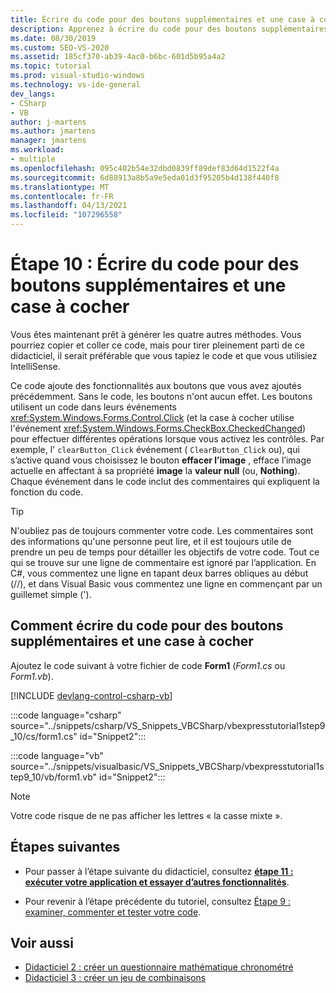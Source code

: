 ```yaml
---
title: Écrire du code pour des boutons supplémentaires et une case à cocher
description: Apprenez à écrire du code pour des boutons supplémentaires et une case à cocher dans le didacticiel créer une visionneuse d’images.
ms.date: 08/30/2019
ms.custom: SEO-VS-2020
ms.assetid: 185cf370-ab39-4ac0-b6bc-601d5b95a4a2
ms.topic: tutorial
ms.prod: visual-studio-windows
ms.technology: vs-ide-general
dev_langs:
- CSharp
- VB
author: j-martens
ms.author: jmartens
manager: jmartens
ms.workload:
- multiple
ms.openlocfilehash: 095c402b54e32dbd0839ff89def83d64d1522f4a
ms.sourcegitcommit: 6d88913a8b5a9e5eda01d3f95205b4d138f440f8
ms.translationtype: MT
ms.contentlocale: fr-FR
ms.lasthandoff: 04/13/2021
ms.locfileid: "107296558"
---
```

# <a name="step-10-write-code-for-additional-buttons-and-a-check-box"></a>Étape 10 : Écrire du code pour des boutons supplémentaires et une case à cocher

Vous êtes maintenant prêt à générer les quatre autres méthodes. Vous pourriez copier et coller ce code, mais pour tirer pleinement parti de ce didacticiel, il serait préférable que vous tapiez le code et que vous utilisiez IntelliSense.

Ce code ajoute des fonctionnalités aux boutons que vous avez ajoutés précédemment. Sans le code, les boutons n'ont aucun effet. Les boutons utilisent un code dans leurs événements <xref:System.Windows.Forms.Control.Click> (et la case à cocher utilise l'événement <xref:System.Windows.Forms.CheckBox.CheckedChanged>) pour effectuer différentes opérations lorsque vous activez les contrôles. Par exemple, l' `clearButton_Click` événement ( `ClearButton_Click` ou), qui s’active quand vous choisissez le bouton **effacer l’image** , efface l’image actuelle en affectant à sa propriété **image** la **valeur null** (ou, **Nothing**). Chaque événement dans le code inclut des commentaires qui expliquent la fonction du code.

> [!TIP]
> N'oubliez pas de toujours commenter votre code. Les commentaires sont des informations qu'une personne peut lire, et il est toujours utile de prendre un peu de temps pour détailler les objectifs de votre code. Tout ce qui se trouve sur une ligne de commentaire est ignoré par l’application. En C#, vous commentez une ligne en tapant deux barres obliques au début (//), et dans Visual Basic vous commentez une ligne en commençant par un guillemet simple (').

## <a name="how-to-write-code-for-additional-buttons-and-a-check-box"></a>Comment écrire du code pour des boutons supplémentaires et une case à cocher

Ajoutez le code suivant à votre fichier de code **Form1** (*Form1.cs* ou *Form1.vb*).

  [!INCLUDE [devlang-control-csharp-vb](./includes/devlang-control-csharp-vb.md)]

  :::code language="csharp" source="../snippets/csharp/VS_Snippets_VBCSharp/vbexpresstutorial1step9_10/cs/form1.cs" id="Snippet2":::

  :::code language="vb" source="../snippets/visualbasic/VS_Snippets_VBCSharp/vbexpresstutorial1step9_10/vb/form1.vb" id="Snippet2":::

> [!NOTE]
> Votre code risque de ne pas afficher les lettres « la casse mixte ».

## <a name="next-steps"></a>Étapes suivantes

* Pour passer à l’étape suivante du didacticiel, consultez **[étape 11 : exécuter votre application et essayer d’autres fonctionnalités](../ide/step-11-run-your-program-and-try-other-features.md)**.

* Pour revenir à l’étape précédente du tutoriel, consultez [Étape 9 : examiner, commenter et tester votre code](../ide/step-9-review-comment-and-test-your-code.md).

## <a name="see-also"></a>Voir aussi

* [Didacticiel 2 : créer un questionnaire mathématique chronométré](tutorial-2-create-a-timed-math-quiz.md)
* [Didacticiel 3 : créer un jeu de combinaisons](tutorial-3-create-a-matching-game.md)
